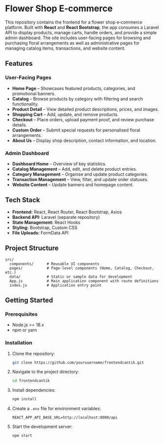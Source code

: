# Flower Shop E‑commerce

This repository contains the frontend for a flower shop e‑commerce platform. Built with **React** and **React Bootstrap**, the app consumes a Laravel API to display products, manage carts, handle orders, and provide a simple admin dashboard. The site includes user-facing pages for browsing and purchasing floral arrangements as well as administrative pages for managing catalog items, transactions, and website content.

## Features

### User-Facing Pages
- **Home Page** – Showcases featured products, categories, and promotional banners.
- **Catalog** – Browse products by category with filtering and search functionality.
- **Product Detail** – View detailed product descriptions, prices, and images.
- **Shopping Cart** – Add, update, and remove products.
- **Checkout** – Place orders, upload payment proof, and review purchase details.
- **Custom Order** – Submit special requests for personalised floral arrangements.
- **About Us** – Display shop description, contact information, and location.

### Admin Dashboard
- **Dashboard Home** – Overview of key statistics.
- **Catalog Management** – Add, edit, and delete product entries.
- **Category Management** – Organise and update product categories.
- **Transaction Management** – View, filter, and update order statuses.
- **Website Content** – Update banners and homepage content.

## Tech Stack
- **Frontend:** React, React Router, React Bootstrap, Axios
- **Backend API:** Laravel (separate repository)
- **State Management:** React Hooks
- **Styling:** Bootstrap, Custom CSS
- **File Uploads:** FormData API

## Project Structure
```
src/
  components/      # Reusable UI components
  pages/           # Page-level components (Home, Catalog, Checkout, etc.)
  data/            # Static or sample data for development
  App.js           # Main application component with route definitions
  index.js         # Application entry point
```

## Getting Started

### Prerequisites
- Node.js >= 18.x
- npm or yarn

### Installation
1. Clone the repository:
   ```bash
   git clone https://github.com/yourusername/frontendcantik.git
   ```
2. Navigate to the project directory:
   ```bash
   cd frontendcantik
   ```
3. Install dependencies:
   ```bash
   npm install
   ```
4. Create a `.env` file for environment variables:
   ```env
   REACT_APP_API_BASE_URL=http://localhost:8000/api
   ```
5. Start the development server:
   ```bash
   npm start
   ```
